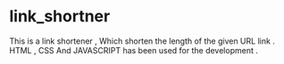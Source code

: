 # link_shortner
This is a link shortener , Which shorten the length of the given URL link . HTML , CSS And JAVASCRIPT has been used for the development .
